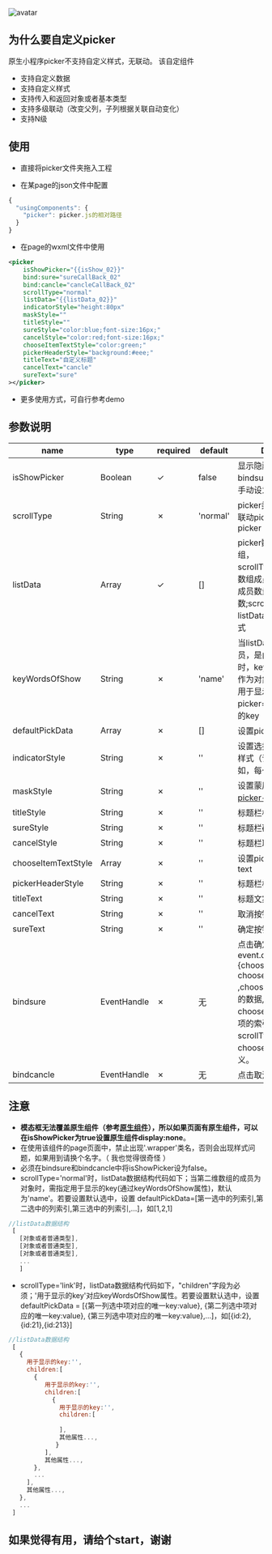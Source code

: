 ![avatar](https://upload-images.jianshu.io/upload_images/12063255-ed58d98366b12a06.gif?imageMogr2/auto-orient/strip|imageView2/2/w/295/format/webp)
## 为什么要自定义picker
原生小程序picker不支持自定义样式，无联动。
该自定组件
* 支持自定义数据
* 支持自定义样式
* 支持传入和返回对象或者基本类型
* 支持多级联动（改变父列，子列根据关联自动变化）
* 支持N级

## 使用

* 直接将picker文件夹拖入工程
	
* 在某page的json文件中配置

```js
{
  "usingComponents": {
    "picker": picker.js的相对路径
  }
}
```
* 在page的wxml文件中使用

```xml
<picker
	isShowPicker="{{isShow_02}}"
	bind:sure="sureCallBack_02"
	bind:cancle="cancleCallBack_02"
	scrollType="normal"
	listData="{{listData_02}}"
	indicatorStyle="height:80px"
	maskStyle=""
	titleStyle=""
	sureStyle="color:blue;font-size:16px;"
	cancelStyle="color:red;font-size:16px;"
	chooseItemTextStyle="color:green;"
	pickerHeaderStyle="background:#eee;"
	titleText="自定义标题"
	cancelText="cancle"
	sureText="sure"
></picker>

```
* 更多使用方式，可自行参考demo

## 参数说明

| name | type | required | default | Description |
| ------ | ------ | ------ | ------ |------ |
| isShowPicker | Boolean | ✓ | false | 显示隐藏picker，需要在bindsure和bindcancle中手动设为false |
| scrollType | String | ✗ | 'normal' | picker类型，'normal':非联动picker 'link':联动picker |
| listData | Array | ✓ | [] | picker数据源,是一个数组，scrollType='normal'时，数组成员也是数组，数组成员数量就是picker列数;scrollType='link'时，listData格式需为固定格式 |
| keyWordsOfShow | String | ✗ | 'name' | 当listData的的每一个成员，是由对象组成的数组时，keyWordsOfShow作为对象的key，其value用于显示；或者当picker='link'时，供显示的key |
| defaultPickData | Array | ✗ | [] | 设置picker默认选择 |
| indicatorStyle | String | ✗ | '' | 设置选择器中间选中框的样式（详见[picker-view](https://developers.weixin.qq.com/miniprogram/dev/component/picker-view.html)）如，每一行的高度 view |
| maskStyle | String | ✗ | '' | 设置蒙层的样式（详见[picker-view](https://developers.weixin.qq.com/miniprogram/dev/component/picker-view.html)） view |
| titleStyle | String | ✗ | '' | 标题栏标题样式  view |
| sureStyle | String | ✗ | '' | 标题栏确定样式  text |
| cancelStyle | String | ✗ | '' | 标题栏取消样式 text |
| chooseItemTextStyle | Array | ✗ | '' | 设置picker列表文案样式 text |
| pickerHeaderStyle | String | ✗ | '' | 标题栏样式 view |
| titleText | String | ✗ | '' | 标题文案 |
| cancelText | String | ✗ | '' | 取消按钮文案 |
| sureText | String | ✗ | '' | 确定按钮文案 |
| bindsure | EventHandle | ✗ | 无 | 点击确定触发的事件，event.detail = {choosedData, choosedIndexArr} ,choosedData为选中项的数据, choosedIndexArr为选中项的索引数组；当scrollType='link'时choosedIndexArr无意义。|
| bindcancle | EventHandle | ✗ | 无 | 点击取消触发的事件 |


## 注意
 - **模态框无法覆盖原生组件（参考[原生组件](https://developers.weixin.qq.com/miniprogram/dev/component/native-component.html)），所以如果页面有原生组件，可以在isShowPicker为true设置原生组件display:none**。
 - 在使用该组件的page页面中，禁止出现'.wrapper'类名，否则会出现样式问题，如果用到请换个名字。（ 我也觉得很奇怪 ）
 - 必须在bindsure和bindcancle中将isShowPicker设为false。
 - scrollType='normal'时，listData数据结构代码如下；当第二维数组的成员为对象时，需指定用于显示的key(通过keyWordsOfShow属性)，默认为'name'。若要设置默认选中，设置 defaultPickData=[第一选中的列索引,第二选中的列索引,第三选中的列索引,...]，如[1,2,1]
 
 ```js
 //listData数据结构
  [ 
    [对象或者普通类型], 
    [对象或者普通类型], 
    [对象或者普通类型], 
    ...
    ]
 
 ```
 
 -  scrollType='link'时，listData数据结构代码如下，"children"字段为必须；'用于显示的key'对应keyWordsOfShow属性。若要设置默认选中，设置 defaultPickData = [{第一列选中项对应的唯一key:value}, {第二列选中项对应的唯一key:value}, {第三列选中项对应的唯一key:value},...]，如[{id:2},{id:21},{id:213}]

```js
//listData数据结构
 [
   {
     用于显示的key:'',
     children:[
       {
          用于显示的key:'',
          children:[
            {
              用于显示的key:'',
              children:[
                      
              ],
              其他属性...,
             }      
          ],
          其他属性...,
       },
       ...
     ],
     其他属性...,
   },
   ...
 ]
```

## 如果觉得有用，请给个start，谢谢
